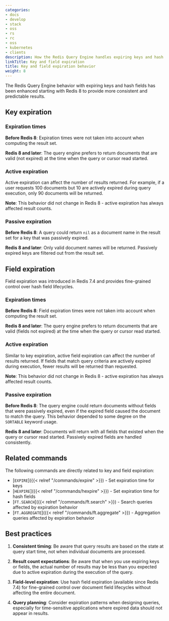 ```yaml
---
categories:
- docs
- develop
- stack
- oss
- rs
- rc
- oss
- kubernetes
- clients
description: How the Redis Query Engine handles expiring keys and hash fields
linkTitle: Key and field expiration
title: Key and field expiration behavior
weight: 8
---
```


The Redis Query Engine behavior with expiring keys and hash fields has been enhanced starting with Redis 8 to provide more consistent and predictable results.

## Key expiration

### Expiration times

**Before Redis 8**: Expiration times were not taken into account when computing the result set.

**Redis 8 and later**: The query engine prefers to return documents that are valid (not expired) at the time when the query or cursor read started.

### Active expiration

Active expiration can affect the number of results returned. For example, if a user requests 100 documents but 10 are actively expired during query execution, only 90 documents will be returned.

**Note**: This behavior did not change in Redis 8 - active expiration has always affected result counts.

### Passive expiration

**Before Redis 8**: A query could return `nil` as a document name in the result set for a key that was passively expired.

**Redis 8 and later**: Only valid document names will be returned. Passively expired keys are filtered out from the result set.

## Field expiration

Field expiration was introduced in Redis 7.4 and provides fine-grained control over hash field lifecycles.

### Expiration times

**Before Redis 8**: Field expiration times were not taken into account when computing the result set.

**Redis 8 and later**: The query engine prefers to return documents that are valid (fields not expired) at the time when the query or cursor read started.

### Active expiration

Similar to key expiration, active field expiration can affect the number of results returned. If fields that match query criteria are actively expired during execution, fewer results will be returned than requested.

**Note**: This behavior did not change in Redis 8 - active expiration has always affected result counts.

### Passive expiration

**Before Redis 8**: The query engine could return documents without fields that were passively expired, even if the expired field caused the document to match the query. This behavior depended to some degree on the `SORTABLE` keyword usage.

**Redis 8 and later**: Documents will return with all fields that existed when the query or cursor read started. Passively expired fields are handled consistently.

## Related commands

The following commands are directly related to key and field expiration:

- [`EXPIRE`]({{< relref "/commands/expire" >}}) - Set expiration time for keys
- [`HEXPIRE`]({{< relref "/commands/hexpire" >}}) - Set expiration time for hash fields
- [`FT.SEARCH`]({{< relref "/commands/ft.search" >}}) - Search queries affected by expiration behavior
- [`FT.AGGREGATE`]({{< relref "/commands/ft.aggregate" >}}) - Aggregation queries affected by expiration behavior

## Best practices

1. **Consistent timing**: Be aware that query results are based on the state at query start time, not when individual documents are processed.

2. **Result count expectations**: Be aware that when you use expiring keys or fields, the actual number of results may be less than you expected due to active expiration during the execution of the query.

3. **Field-level expiration**: Use hash field expiration (available since Redis 7.4) for fine-grained control over document field lifecycles without affecting the entire document.

4. **Query planning**: Consider expiration patterns when designing queries, especially for time-sensitive applications where expired data should not appear in results.

